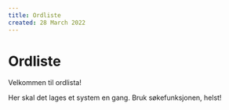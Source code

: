 ```yaml
---
title: Ordliste
created: 28 March 2022
---
```

# Ordliste
Velkommen til ordlista!

Her skal det lages et system en gang. Bruk søkefunksjonen, helst!